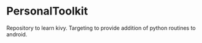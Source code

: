 # PersonalToolkit
Repository to learn kivy. Targeting to provide addition of python routines to android.
